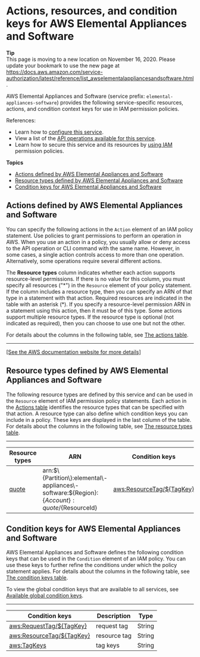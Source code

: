 # Actions, resources, and condition keys for AWS Elemental Appliances and Software<a name="list_awselementalappliancesandsoftware"></a>

**Tip**  
This page is moving to a new location on November 16, 2020\. Please update your bookmark to use the new page at [https://docs\.aws\.amazon\.com/service\-authorization/latest/reference/list\_awselementalappliancesandsoftware\.html](https://docs.aws.amazon.com/service-authorization/latest/reference/list_awselementalappliancesandsoftware.html)\. 

AWS Elemental Appliances and Software \(service prefix: `elemental-appliances-software`\) provides the following service\-specific resources, actions, and condition context keys for use in IAM permission policies\.

References:
+ Learn how to [configure this service](https://docs.aws.amazon.com/elemental-appliances-software/latest/ug/)\.
+ View a list of the [API operations available for this service](https://docs.aws.amazon.com/elemental-appliances-software/latest/ug/)\.
+ Learn how to secure this service and its resources by [using IAM](https://docs.aws.amazon.com/elemental-appliances-software/latest/ug/) permission policies\.

**Topics**
+ [Actions defined by AWS Elemental Appliances and Software](#awselementalappliancesandsoftware-actions-as-permissions)
+ [Resource types defined by AWS Elemental Appliances and Software](#awselementalappliancesandsoftware-resources-for-iam-policies)
+ [Condition keys for AWS Elemental Appliances and Software](#awselementalappliancesandsoftware-policy-keys)

## Actions defined by AWS Elemental Appliances and Software<a name="awselementalappliancesandsoftware-actions-as-permissions"></a>

You can specify the following actions in the `Action` element of an IAM policy statement\. Use policies to grant permissions to perform an operation in AWS\. When you use an action in a policy, you usually allow or deny access to the API operation or CLI command with the same name\. However, in some cases, a single action controls access to more than one operation\. Alternatively, some operations require several different actions\.

The **Resource types** column indicates whether each action supports resource\-level permissions\. If there is no value for this column, you must specify all resources \("\*"\) in the `Resource` element of your policy statement\. If the column includes a resource type, then you can specify an ARN of that type in a statement with that action\. Required resources are indicated in the table with an asterisk \(\*\)\. If you specify a resource\-level permission ARN in a statement using this action, then it must be of this type\. Some actions support multiple resource types\. If the resource type is optional \(not indicated as required\), then you can choose to use one but not the other\.

For details about the columns in the following table, see [The actions table](reference_policies_actions-resources-contextkeys.md#actions_table)\.


****  
[\[See the AWS documentation website for more details\]](http://docs.aws.amazon.com/IAM/latest/UserGuide/list_awselementalappliancesandsoftware.html)

## Resource types defined by AWS Elemental Appliances and Software<a name="awselementalappliancesandsoftware-resources-for-iam-policies"></a>

The following resource types are defined by this service and can be used in the `Resource` element of IAM permission policy statements\. Each action in the [Actions table](#awselementalappliancesandsoftware-actions-as-permissions) identifies the resource types that can be specified with that action\. A resource type can also define which condition keys you can include in a policy\. These keys are displayed in the last column of the table\. For details about the columns in the following table, see [The resource types table](reference_policies_actions-resources-contextkeys.md#resources_table)\.


****  

| Resource types | ARN | Condition keys | 
| --- | --- | --- | 
|   [ quote ](https://docs.aws.amazon.com/elemental-appliances-software)  |  arn:$\{Partition\}:elemental\-appliances\-software:$\{Region\}:$\{Account\}:quote/$\{ResourceId\}  |   [ aws:ResourceTag/$\{TagKey\} ](#awselementalappliancesandsoftware-aws_ResourceTag___TagKey_)   | 

## Condition keys for AWS Elemental Appliances and Software<a name="awselementalappliancesandsoftware-policy-keys"></a>

AWS Elemental Appliances and Software defines the following condition keys that can be used in the `Condition` element of an IAM policy\. You can use these keys to further refine the conditions under which the policy statement applies\. For details about the columns in the following table, see [The condition keys table](reference_policies_actions-resources-contextkeys.md#context_keys_table)\.

To view the global condition keys that are available to all services, see [Available global condition keys](reference_policies_condition-keys.html#AvailableKeys)\.


****  

| Condition keys | Description | Type | 
| --- | --- | --- | 
|   [ aws:RequestTag/$\{TagKey\} ](https://docs.aws.amazon.com/elemental-appliances-software)  | request tag | String | 
|   [ aws:ResourceTag/$\{TagKey\} ](https://docs.aws.amazon.com/elemental-appliances-software)  | resource tag | String | 
|   [ aws:TagKeys ](https://docs.aws.amazon.com/elemental-appliances-software)  | tag keys | String | 
